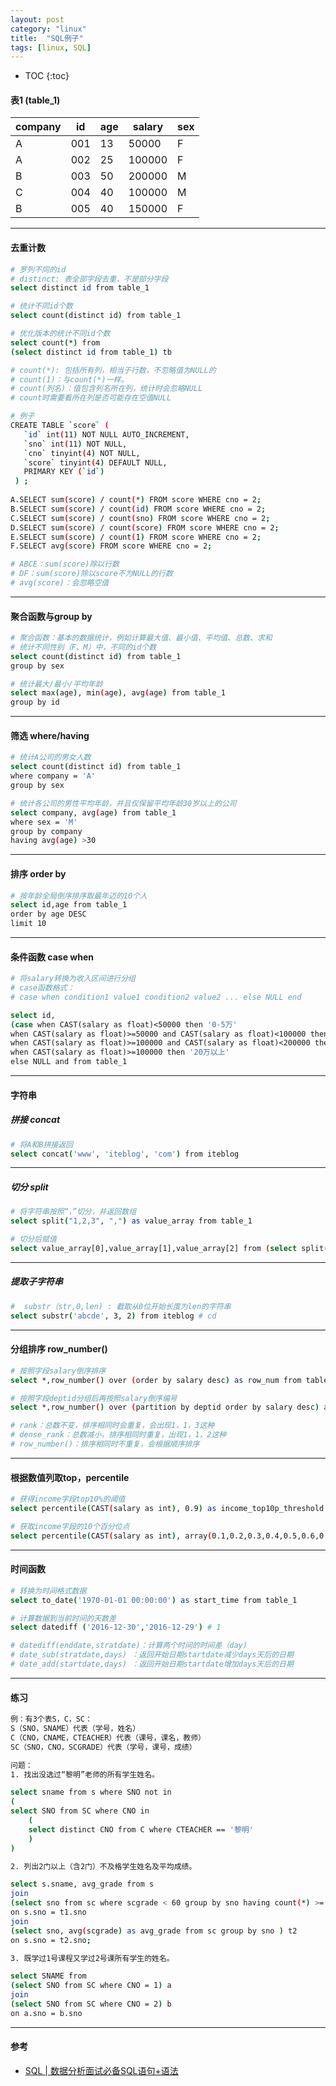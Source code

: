 ```yaml
---
layout: post
category: "linux"
title:  "SQL例子"
tags: [linux, SQL]
---
```


- TOC
{:toc}

#### 表1 (table_1)

|company|id|age|salary|sex|
|---|---|---|---|---|
|A|001|13|50000|F|
|A|002|25|100000|F|
|B|003|50|200000|M|
|C|004|40|100000|M|
|B|005|40|150000|F|

---

#### 去重计数

```bash
# 罗列不同的id
# distinct: 表全部字段去重，不是部分字段
select distinct id from table_1

# 统计不同id个数
select count(distinct id) from table_1

# 优化版本的统计不同id个数
select count(*) from
(select distinct id from table_1) tb

# count(*): 包括所有列，相当于行数，不忽略值为NULL的
# count(1)：与count(*)一样。
# count(列名)：值包含列名所在列，统计时会忽略NULL
# count时需要看所在列是否可能存在空值NULL

# 例子
CREATE TABLE `score` (
   `id` int(11) NOT NULL AUTO_INCREMENT,
   `sno` int(11) NOT NULL,
   `cno` tinyint(4) NOT NULL,
   `score` tinyint(4) DEFAULT NULL,
   PRIMARY KEY (`id`)
 ) ;
 
A.SELECT sum(score) / count(*) FROM score WHERE cno = 2;
B.SELECT sum(score) / count(id) FROM score WHERE cno = 2;
C.SELECT sum(score) / count(sno) FROM score WHERE cno = 2;
D.SELECT sum(score) / count(score) FROM score WHERE cno = 2;
E.SELECT sum(score) / count(1) FROM score WHERE cno = 2;
F.SELECT avg(score) FROM score WHERE cno = 2;

# ABCE：sum(score)除以行数
# DF：sum(score)除以score不为NULL的行数
# avg(score)：会忽略空值
```

---

#### 聚合函数与group by

```bash
# 聚合函数：基本的数据统计，例如计算最大值、最小值、平均值、总数、求和
# 统计不同性别（F、M）中，不同的id个数
select count(distinct id) from table_1
group by sex

# 统计最大/最小/平均年龄
select max(age), min(age), avg(age) from table_1
group by id
```

---

#### 筛选 where/having

```bash
# 统计A公司的男女人数
select count(distinct id) from table_1
where company = 'A'
group by sex

# 统计各公司的男性平均年龄，并且仅保留平均年龄30岁以上的公司
select company, avg(age) from table_1
where sex = 'M'
group by company
having avg(age) >30
```

---

#### 排序 order by

```bash
# 按年龄全局倒序排序取最年迈的10个人
select id,age from table_1
order by age DESC
limit 10
```

---

#### 条件函数 case when

```bash
# 将salary转换为收入区间进行分组
# case函数格式：
# case when condition1 value1 condition2 value2 ... else NULL end

select id,
(case when CAST(salary as float)<50000 then '0-5万'
when CAST(salary as float)>=50000 and CAST(salary as float)<100000 then '5-10万'
when CAST(salary as float)>=100000 and CAST(salary as float)<200000 then '10-20万'
when CAST(salary as float)>=100000 then '20万以上'
else NULL and from table_1
```

---

#### 字符串

##### 拼接 concat

```bash
# 将A和B拼接返回
select concat('www', 'iteblog', 'com') from iteblog
```

---

##### 切分 split

```bash
# 将字符串按照“，”切分，并返回数组
select split("1,2,3", ",") as value_array from table_1

# 切分后赋值
select value_array[0],value_array[1],value_array[2] from (select split("1,2,3", ",") as value_array from table_1) t
```

---

##### 提取子字符串

```bash
#  substr（str,0,len) : 截取从0位开始长度为len的字符串
select substr('abcde', 3, 2) from iteblog # cd
```

---

#### 分组排序 row_number()

```bash
# 按照字段salary倒序排序
select *,row_number() over (order by salary desc) as row_num from table_1

# 按照字段deptid分组后再按照salary倒序编号
select *,row_number() over (partition by deptid order by salary desc) as rank from table_1

# rank：总数不变，排序相同时会重复，会出现1，1，3这种
# dense_rank：总数减小，排序相同时重复，出现1，1，2这种
# row_number()：排序相同时不重复，会根据顺序排序 
```

---

#### 根据数值列取top，percentile

```bash
# 获得income字段top10%的阈值
select percentile(CAST(salary as int), 0.9) as income_top10p_threshold from table_1

# 获取income字段的10个百分位点
select percentile(CAST(salary as int), array(0.1,0.2,0.3,0.4,0.5,0.6,0.7,0.8,0.9)) as income_top10p_thresholds from table_1

```

---


#### 时间函数

```bash
# 转换为时间格式数据
select to_date('1970-01-01 00:00:00') as start_time from table_1

# 计算数据到当前时间的天数差
select datediff ('2016-12-30','2016-12-29') # 1

# datediff(enddate,stratdate)：计算两个时间的时间差（day)
# date_sub(stratdate,days) ：返回开始日期startdate减少days天后的日期
# date_add(startdate,days) ：返回开始日期startdate增加days天后的日期
```

---

#### 练习

```bash
例：有3个表S，C，SC：
S（SNO，SNAME）代表（学号，姓名）
C（CNO，CNAME，CTEACHER）代表（课号，课名，教师）
SC（SNO，CNO，SCGRADE）代表（学号，课号，成绩）

问题：
1. 找出没选过“黎明”老师的所有学生姓名。

select sname from s where SNO not in 
(
select SNO from SC where CNO in 
	(
	select distinct CNO from C where CTEACHER == '黎明'
	)
)

2. 列出2门以上（含2门）不及格学生姓名及平均成绩。

select s.sname, avg_grade from s
join
(select sno from sc where scgrade < 60 group by sno having count(*) >= 2) t1
on s.sno = t1.sno
join
(select sno, avg(scgrade) as avg_grade from sc group by sno ) t2
on s.sno = t2.sno;

3. 既学过1号课程又学过2号课所有学生的姓名。

select SNAME from
(select SNO from SC where CNO = 1) a
join 
(select SNO from SC where CNO = 2) b
on a.sno = b.sno
```


---

#### 参考

* [SQL \| 数据分析面试必备SQL语句+语法](https://cloud.tencent.com/developer/article/1603982)